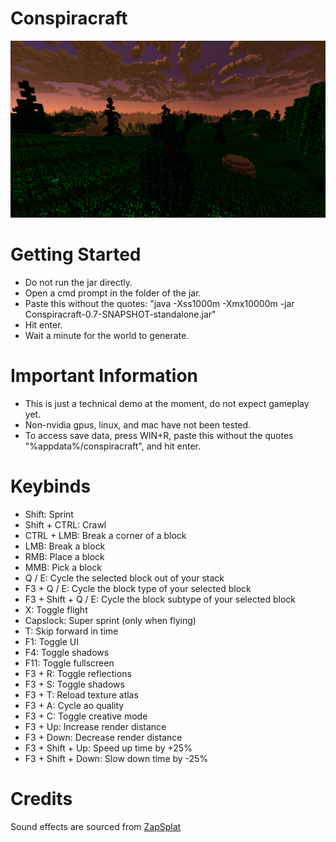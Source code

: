 # Conspiracraft

![img.png](img.png)

# Getting Started
- Do not run the jar directly. 
- Open a cmd prompt in the folder of the jar. 
- Paste this without the quotes: "java -Xss1000m -Xmx10000m -jar Conspiracraft-0.7-SNAPSHOT-standalone.jar"
- Hit enter. 
- Wait a minute for the world to generate. 

# Important Information
- This is just a technical demo at the moment, do not expect gameplay yet. 
- Non-nvidia gpus, linux, and mac have not been tested. 
- To access save data, press WIN+R, paste this without the quotes "%appdata%/conspiracraft", and hit enter.

# Keybinds 
- Shift: Sprint
- Shift + CTRL: Crawl
- CTRL + LMB: Break a corner of a block
- LMB: Break a block 
- RMB: Place a block 
- MMB: Pick a block 
- Q / E: Cycle the selected block out of your stack
- F3 + Q / E: Cycle the block type of your selected block
- F3 + Shift + Q / E: Cycle the block subtype of your selected block
- X: Toggle flight 
- Capslock: Super sprint (only when flying) 
- T: Skip forward in time 
- F1: Toggle UI 
- F4: Toggle shadows
- F11: Toggle fullscreen
- F3 + R: Toggle reflections
- F3 + S: Toggle shadows
- F3 + T: Reload texture atlas
- F3 + A: Cycle ao quality
- F3 + C: Toggle creative mode
- F3 + Up: Increase render distance
- F3 + Down: Decrease render distance
- F3 + Shift + Up: Speed up time by +25%
- F3 + Shift + Down: Slow down time by -25%

# Credits 
Sound effects are sourced from [ZapSplat](https://www.zapsplat.com/)